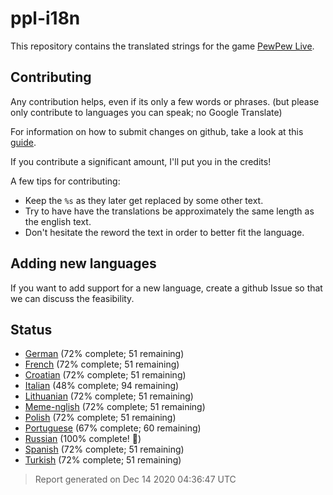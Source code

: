 [//]: # "This file is automatically generated by generate_readme.py"
# ppl-i18n
This repository contains the translated strings for the game [PewPew Live](https://pewpew.live).
## Contributing
Any contribution helps, even if its only a few words or phrases.
(but please only contribute to languages you can speak; no Google Translate)

For information on how to submit changes on github, take a look at this [guide](https://docs.github.com/en/free-pro-team@latest/github/managing-files-in-a-repository/editing-files-in-another-users-repository).

If you contribute a significant amount, I'll put you in the credits!

A few tips for contributing:
* Keep the `%s` as they later get replaced by some other text.
* Try to have have the translations be approximately the same length as the english text.
* Don't hesitate the reword the text in order to better fit the language.
## Adding new languages
If you want to add support for a new language, create a github Issue so that we can discuss
the feasibility.
## Status
* [German](/translations/deu.po) (72% complete; 51 remaining)
* [French](/translations/fra.po) (72% complete; 51 remaining)
* [Croatian](/translations/hrv.po) (72% complete; 51 remaining)
* [Italian](/translations/ita.po) (48% complete; 94 remaining)
* [Lithuanian](/translations/lit.po) (72% complete; 51 remaining)
* [Meme-nglish](/translations/meme.po) (72% complete; 51 remaining)
* [Polish](/translations/pol.po) (72% complete; 51 remaining)
* [Portuguese](/translations/por.po) (67% complete; 60 remaining)
* [Russian](/translations/rus.po) (100% complete! 🎉)
* [Spanish](/translations/spa.po) (72% complete; 51 remaining)
* [Turkish](/translations/tur.po) (72% complete; 51 remaining)
> Report generated on Dec 14 2020 04:36:47 UTC
